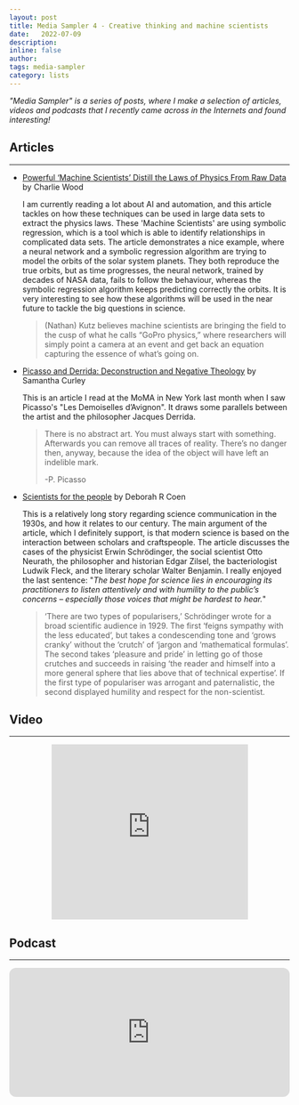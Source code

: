 ```yaml
---
layout: post
title: Media Sampler 4 - Creative thinking and machine scientists
date:   2022-07-09
description:
inline: false
author:
tags: media-sampler
category: lists
---
```


*"Media Sampler" is a series of posts, where I make a selection of articles, videos and podcasts that I recently came across in the Internets and found interesting!*

## Articles
---

- [Powerful ‘Machine Scientists’ Distill the Laws of Physics From Raw Data](https://www.quantamagazine.org/machine-scientists-distill-the-laws-of-physics-from-raw-data-20220510/) by Charlie Wood

  I am currently reading a lot about AI and automation, and this article tackles on how these techniques can be used in large data sets to extract the physics laws. These 'Machine Scientists' are using symbolic regression, which is a tool which is able to identify relationships in complicated data sets. The article demonstrates a nice example, where a neural network and a symbolic regression algorithm are trying to model the orbits of the solar system planets. They both reproduce the true orbits, but as time progresses, the neural network, trained by decades of NASA data, fails to follow the behaviour, whereas the symbolic regression algorithm keeps predicting correctly the orbits. It is very interesting to see how these algorithms will be used in the near future to tackle the big questions in science.

  > <i class="fas fa-quote-left"></i> (Nathan) Kutz believes machine scientists are bringing the field to the cusp of what he calls “GoPro physics,” where researchers will simply point a camera at an event and get back an equation capturing the essence of what’s going on.
  >


- [Picasso and Derrida: Deconstruction and Negative Theology](https://theologyandthecity.com/2013/05/27/18-may-13-picasso-and-derrida/) by Samantha Curley

  This is an article I read at the MoMA in New York last month when I saw Picasso's "Les Demoiselles d’Avignon". It draws some parallels between the artist and the philosopher Jacques Derrida.


  > <i class="fas fa-quote-left"></i>There is no abstract art. You must always start with something. Afterwards you can remove all traces of reality. There’s no danger then, anyway, because the idea of the object will have left an indelible mark.
  >
  >-P. Picasso


- [Scientists for the people](https://aeon.co/essays/why-the-finest-minds-in-1930s-europe-believed-in-public-engagement?utm_source=pocket_mylist) by Deborah R Coen

   This is a relatively long story regarding science communication in the 1930s, and how it relates to our century. The main argument of the article, which I definitely support, is that modern science is based on the interaction between scholars and craftspeople. The article discusses the cases of the physicist Erwin Schrödinger,  the social scientist Otto Neurath, the philosopher and historian Edgar Zilsel, the bacteriologist Ludwik Fleck, and the literary scholar Walter Benjamin. I really enjoyed the last sentence: "*The best hope for science lies in encouraging its practitioners to listen attentively and with humility to the public’s concerns – especially those voices that might be hardest to hear.*"

    > <i class="fas fa-quote-left"></i> ‘There are two types of popularisers,’ Schrödinger wrote for a broad scientific audience in 1929. The first ‘feigns sympathy with the less educated’, but takes a condescending tone and ‘grows cranky’ without the ‘crutch’ of ‘jargon and ‘mathematical formulas’. The second takes ‘pleasure and pride’ in letting go of those crutches and succeeds in raising ‘the reader and himself into a more general sphere that lies above that of technical expertise’. If the first type of populariser was arrogant and paternalistic, the second displayed humility and respect for the non-scientist.
    >



## Video
---

<center>
<div id='video-container'>
<iframe width="70%"  height="315" src="https://www.youtube.com/embed/xgZapTBHtnc" title="YouTube video player" frameborder="0" allow="accelerometer; autoplay; clipboard-write; encrypted-media; gyroscope; picture-in-picture" allowfullscreen></iframe>
</div>
</center>

## Podcast
---

<iframe style="border-radius:12px" src="https://open.spotify.com/embed/episode/1y8OajG0ErbjOwjlhHvuNc?utm_source=generator&theme=0" width="100%" height="232" frameBorder="0" allowfullscreen="" allow="autoplay; clipboard-write; encrypted-media; fullscreen; picture-in-picture"></iframe>
